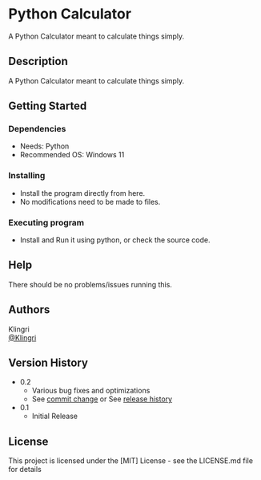 # Python Calculator

A Python Calculator meant to calculate things simply.

## Description

A Python Calculator meant to calculate things simply.

## Getting Started

### Dependencies

* Needs: Python
* Recommended OS: Windows 11

### Installing

* Install the program directly from here.
* No modifications need to be made to files.

### Executing program

* Install and Run it using python, or check the source code.

## Help

There should be no problems/issues running this.

## Authors
Klingri  
[@Klingri](https://github.com/Klingri)

## Version History

* 0.2
    * Various bug fixes and optimizations
    * See [commit change]() or See [release history]()
* 0.1
    * Initial Release

## License

This project is licensed under the [MIT] License - see the LICENSE.md file for details
